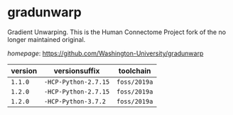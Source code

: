 # gradunwarp

Gradient Unwarping. This is the Human Connectome Project fork of the no longer maintained original.

*homepage*: <https://github.com/Washington-University/gradunwarp>

version | versionsuffix | toolchain
--------|---------------|----------
``1.1.0`` | ``-HCP-Python-2.7.15`` | ``foss/2019a``
``1.2.0`` | ``-HCP-Python-2.7.15`` | ``foss/2019a``
``1.2.0`` | ``-HCP-Python-3.7.2`` | ``foss/2019a``
